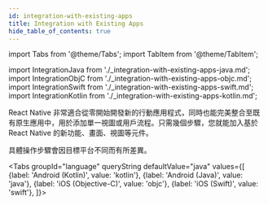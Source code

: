 ```yaml
---
id: integration-with-existing-apps
title: Integration with Existing Apps
hide_table_of_contents: true
---
```


import Tabs from '@theme/Tabs'; import TabItem from '@theme/TabItem';

import IntegrationJava from './\_integration-with-existing-apps-java.md'; import IntegrationObjC from './\_integration-with-existing-apps-objc.md'; import IntegrationSwift from './\_integration-with-existing-apps-swift.md'; import
IntegrationKotlin from './\_integration-with-existing-apps-kotlin.md';

React Native 非常適合從零開始開發新的行動應用程式，同時也能完美整合至既有原生應用中，用於添加單一視圖或用戶流程。只需幾個步驟，您就能加入基於 React Native 的新功能、畫面、視圖等元件。

具體操作步驟會因目標平台不同而有所差異。

<Tabs groupId="language" queryString defaultValue="java" values={[ {label: 'Android (Kotlin)', value: 'kotlin'}, {label: 'Android (Java)', value: 'java'}, {label: 'iOS (Objective-C)', value: 'objc'}, {label: 'iOS (Swift)', value: 'swift'}, ]}>

<TabItem value="kotlin">

<IntegrationKotlin />

</TabItem>
<TabItem value="java">

<IntegrationJava />

</TabItem>
<TabItem value="objc">

<IntegrationObjC />

</TabItem>
<TabItem value="swift">

<IntegrationSwift />

</TabItem>
</Tabs>